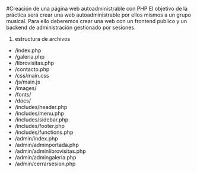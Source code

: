 #Creación de una página web autoadministrable con PHP
El objetivo de la práctica será crear una web autoadministrable por ellos mismos a un grupo musical. 
Para ello deberemos crear una web con un frontend publico y un backend de administración gestionado por sesiones.

1.    estructura de archivos
* /index.php
* /galeria.php
* /librovisitas.php
* /contacto.php
* /css/main.css
* /js/main.js
* /images/
* /fonts/
* /docs/
* /includes/header.php
* /includes/menu.php
* /includes/sidebar.php
* /includes/footer.php
* /includes/functions.php
* /admin/index.php
* /admin/adminportada.php
* /admin/adminlibrovisitas.php
* /admin/admingaleria.php
* /admin/cerrarsesion.php




